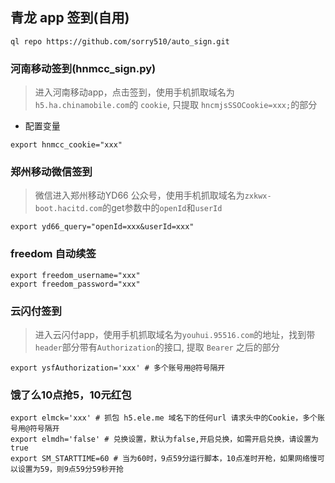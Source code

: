## 青龙 app 签到(自用)

```
ql repo https://github.com/sorry510/auto_sign.git
```

### 河南移动签到(hnmcc_sign.py)
> 进入河南移动app，点击签到，使用手机抓取域名为`h5.ha.chinamobile.com`的 `cookie`, 只提取 `hncmjsSSOCookie=xxx;`的部分


- 配置变量

```
export hnmcc_cookie="xxx"
```

### 郑州移动微信签到
> 微信进入郑州移动YD66 公众号，使用手机抓取域名为`zxkwx-boot.hacitd.com`的get参数中的`openId`和`userId`

```
export yd66_query="openId=xxx&userId=xxx"
```

### freedom 自动续签

```
export freedom_username="xxx"
export freedom_password="xxx"
```

### 云闪付签到
> 进入云闪付app，使用手机抓取域名为`youhui.95516.com`的地址，找到带`header`部分带有`Authorization`的接口, 提取 `Bearer` 之后的部分

```
export ysfAuthorization='xxx' # 多个账号用@符号隔开
```

### 饿了么10点抢5，10元红包

```
export elmck='xxx' # 抓包 h5.ele.me 域名下的任何url 请求头中的Cookie，多个账号用@符号隔开
export elmdh='false' # 兑换设置，默认为false,开启兑换，如需开启兑换，请设置为true
export SM_STARTTIME=60 # 当为60时，9点59分运行脚本，10点准时开枪，如果网络慢可以设置为59，则9点59分59秒开抢
```